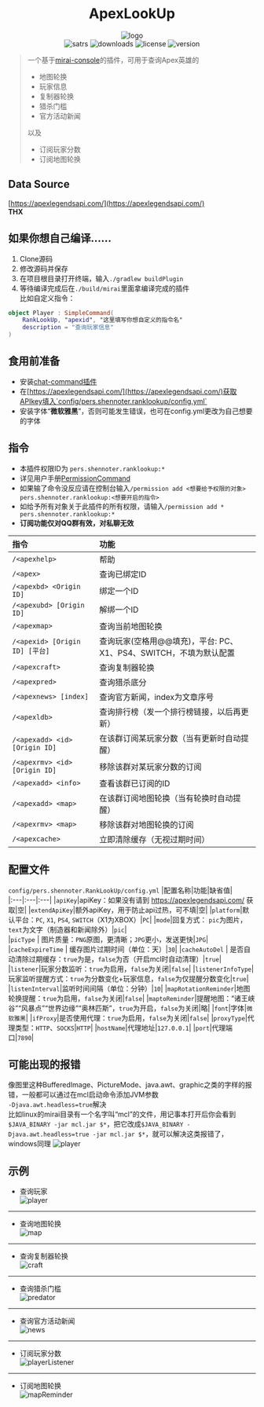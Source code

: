 <div align="center">
  
  
# ApexLookUp
![logo](https://github.com/Shennoter/ApexRankLookUp/blob/main/picture/logo200.png)  
![satrs](https://img.shields.io/github/stars/Shennoter/ApexRankLookUp.svg?style=for-the-badge&color=yellow)
![downloads](https://shields.io/github/downloads/Shennoter/ApexRankLookUp/total.svg?style=for-the-badge)
![license](https://shields.io/github/license/Shennoter/ApexRankLookUp.svg?style=for-the-badge)
![version](https://shields.io/github/v/release/Shennoter/ApexRankLookUp?display_name=tag&style=for-the-badge&color=ff69b4)
  
</div>


> 一个基于[mirai-console](https://github.com/mamoe/mirai)的插件，可用于查询Apex英雄的
> - 地图轮换
> - 玩家信息
> - 复制器轮换
> - 猎杀门槛
> - 官方活动新闻  
>    
> 以及
> - 订阅玩家分数
> - 订阅地图轮换
## Data Source
[https://apexlegendsapi.com/](https://apexlegendsapi.com/)  
**THX**
## 如果你想自己编译......
1. Clone源码
2. 修改源码并保存
3. 在项目根目录打开终端，输入`./gradlew buildPlugin`
4. 等待编译完成后在`./build/mirai`里面拿编译完成的插件  
比如自定义指令：
```kotlin
object Player : SimpleCommand(
    RankLookUp, "apexid", "这里填写你想自定义的指令名"
    description = "查询玩家信息"
)
```
## 食用前准备
- 安装[chat-command插件](https://github.com/project-mirai/chat-command) 
- 在[https://apexlegendsapi.com/](https://apexlegendsapi.com/)获取APIkey填入`config/pers.shennoter.ranklookup/config.yml`
- 安装字体“**微软雅黑**”，否则可能发生错误，也可在config.yml更改为自己想要的字体
## 指令
- 本插件权限ID为 `pers.shennoter.ranklookup:*`     
- 详见用户手册[PermissionCommand](https://github.com/mamoe/mirai/blob/dev/mirai-console/docs/BuiltInCommands.md#permissioncommand)  
- 如果输了命令没反应请在控制台输入`/permission add <想要给予权限的对象> pers.shennoter.ranklookup:<想要开启的指令>`  
- 如给予所有对象关于此插件的所有权限，请输入`/permission add * pers.shennoter.ranklookup:*`  
- **订阅功能仅对QQ群有效，对私聊无效**  

|指令|功能|  
|:---|:---|  
|`/<apexhelp>`|帮助|
|`/<apex>`|查询已绑定ID|  
|`/<apexbd> <Origin ID]`|绑定一个ID|  
|`/<apexubd> [Origin ID]`|解绑一个ID|  
|`/<apexmap>`|查询当前地图轮换|
|`/<apexid> [Origin ID] [平台]`|查询玩家(空格用@@填充)，平台: PC、X1、PS4、SWITCH，不填为默认配置|  
|`/<apexcraft>` | 查询复制器轮换|
|`/<apexpred>` | 查询猎杀底分|
|`/<apexnews> [index]` | 查询官方新闻，index为文章序号|
|`/<apexldb>`|查询排行榜（发一个排行榜链接，以后再更新）|
|`/<apexadd> <id> [Origin ID] `|在该群订阅某玩家分数（当有更新时自动提醒）|
|`/<apexrmv> <id> [Origin ID]`|移除该群对某玩家分数的订阅|
|`/<apexadd> <info>`|查看该群已订阅的ID|  
|`/<apexadd> <map>`|在该群订阅地图轮换（当有轮换时自动提醒）|
|`/<apexrmv> <map>`|移除该群对地图轮换的订阅|
|`/<apexcache>`|立即清除缓存（无视过期时间）| 
## 配置文件  
`config/pers.shennoter.RankLookUp/config.yml`
|配置名称|功能|缺省值|  
|:---|:---|:---|
|`apiKey`|apiKey：如果没有请到 https://apexlegendsapi.com/ 获取|空|
|`extendApiKey`|额外apiKey，用于防止api过热，可不填|空|
|`platform`|默认平台：`PC`, `X1`, `PS4`, `SWITCH`（X1为XBOX）|`PC`|
|`mode`|回复方式： `pic`为图片，`text`为文字（制造器和新闻除外）|`pic`|  
|`picType` | 图片质量：`PNG`原图，更清晰；`JPG`更小，发送更快|`JPG`|
|`cacheExpireTime` | 缓存图片过期时间（单位：天）|`30`|
|`cacheAutoDel` | 是否自动清除过期缓存：`true`为是，`false`为否（开启mcl时自动清理）|`true`|
|`listener`|玩家分数监听：`true`为启用，`false`为关闭|`false`|
|`listenerInfoType`|玩家监听提醒方式：`true`为分数变化+玩家信息，`false`为仅提醒分数变化|`true`|
|`listenInterval`|监听时间间隔（单位：分钟）|`10`|
|`mapRotationReminder`|地图轮换提醒：`true`为启用，`false`为关闭|`false`|
|`maptoReminder`|提醒地图：“诸王峡谷”“风暴点”“世界边缘”“奥林匹斯”，`true`为开启，`false`为关闭|略|
|`font`|字体|`微软雅黑`|
|`ifProxy`|是否使用代理：`true`为启用，`false`为关闭|`false`|
|`proxyType`|代理类型：`HTTP`、`SOCKS`|`HTTP`|
|`hostName`|代理地址|`127.0.0.1`|
|`port`|代理端口|`7890`|
## 可能出现的报错
像图里这种BufferedImage、PictureMode、java.awt、graphic之类的字样的报错，一般都可以通过在mcl启动命令添加JVM参数  
`-Djava.awt.headless=true`解决  
比如linux的mirai目录有一个名字叫“mcl”的文件，用记事本打开后你会看到`$JAVA_BINARY -jar mcl.jar $*`，把它改成`$JAVA_BINARY -Djava.awt.headless=true -jar mcl.jar $*`，就可以解决这类报错了，windows同理
![player](https://github.com/Shennoter/ApexRankLookUp/blob/main/picture/error.png)
## 示例  
- 查询玩家  
  ![player](https://github.com/Shennoter/ApexRankLookUp/blob/main/picture/player.png)
---
- 查询地图轮换  
  ![map](https://github.com/Shennoter/ApexRankLookUp/blob/main/picture/map.png)
---
- 查询复制器轮换   
  ![craft](https://github.com/Shennoter/ApexRankLookUp/blob/main/picture/craft.png)
---
- 查询猎杀门槛  
  ![predator](https://github.com/Shennoter/ApexRankLookUp/blob/main/picture/predatoreg.png)
---
- 查询官方活动新闻  
  ![news](https://github.com/Shennoter/ApexRankLookUp/blob/main/picture/news.png)
---
- 订阅玩家分数  
  ![playerListener](https://github.com/Shennoter/ApexRankLookUp/blob/main/picture/playerListener.png)
---
- 订阅地图轮换  
  ![mapReminder](https://github.com/Shennoter/ApexRankLookUp/blob/main/picture/mapReminder.png)
